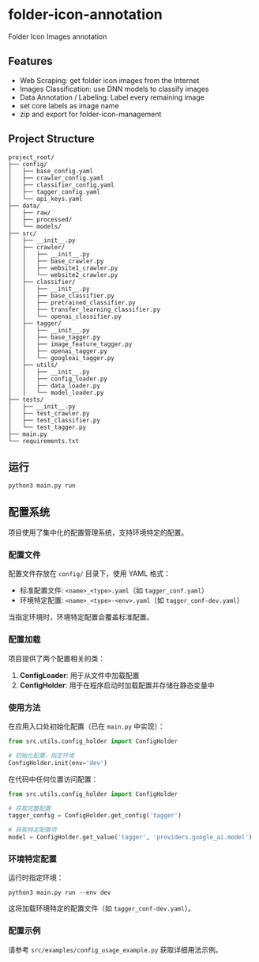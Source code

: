 # folder-icon-annotation
Folder Icon Images annotation

## Features

- Web Scraping: get folder icon images from the Internet
- Images Classification: use DNN models to classify images
- Data Annotation / Labeling: Label every remaining image 
- set core labels as image name
- zip and export for folder-icon-management



## Project Structure
```text
project_root/
├── config/
│   ├── base_config.yaml
│   ├── crawler_config.yaml
│   ├── classifier_config.yaml
│   ├── tagger_config.yaml
│   └── api_keys.yaml
├── data/
│   ├── raw/
│   ├── processed/
│   └── models/
├── src/
│   ├── __init__.py
│   ├── crawler/
│   │   ├── __init__.py
│   │   ├── base_crawler.py
│   │   ├── website1_crawler.py
│   │   └── website2_crawler.py
│   ├── classifier/
│   │   ├── __init__.py
│   │   ├── base_classifier.py
│   │   ├── pretrained_classifier.py
│   │   ├── transfer_learning_classifier.py
│   │   └── openai_classifier.py
│   ├── tagger/
│   │   ├── __init__.py
│   │   ├── base_tagger.py
│   │   ├── image_feature_tagger.py
│   │   ├── openai_tagger.py
│   │   └── googleai_tagger.py
│   ├── utils/
│   │   ├── __init__.py
│   │   ├── config_loader.py
│   │   ├── data_loader.py
│   │   └── model_loader.py
├── tests/
│   ├── __init__.py
│   ├── test_crawler.py
│   ├── test_classifier.py
│   └── test_tagger.py
├── main.py
└── requirements.txt
```

## 运行
```shell
python3 main.py run
```

## 配置系统

项目使用了集中化的配置管理系统，支持环境特定的配置。

### 配置文件

配置文件存放在 `config/` 目录下，使用 YAML 格式：

- 标准配置文件: `<name>_<type>.yaml`（如 `tagger_conf.yaml`）
- 环境特定配置: `<name>_<type>-<env>.yaml`（如 `tagger_conf-dev.yaml`）

当指定环境时，环境特定配置会覆盖标准配置。

### 配置加载

项目提供了两个配置相关的类：

1. **ConfigLoader**: 用于从文件中加载配置
2. **ConfigHolder**: 用于在程序启动时加载配置并存储在静态变量中

### 使用方法

在应用入口处初始化配置（已在 `main.py` 中实现）：

```python
from src.utils.config_holder import ConfigHolder

# 初始化配置，指定环境
ConfigHolder.init(env='dev')
```

在代码中任何位置访问配置：

```python
from src.utils.config_holder import ConfigHolder

# 获取完整配置
tagger_config = ConfigHolder.get_config('tagger')

# 获取特定配置项
model = ConfigHolder.get_value('tagger', 'providers.google_ai.model')
```

### 环境特定配置

运行时指定环境：

```shell
python3 main.py run --env dev
```

这将加载环境特定的配置文件（如 `tagger_conf-dev.yaml`）。

### 配置示例

请参考 `src/examples/config_usage_example.py` 获取详细用法示例。